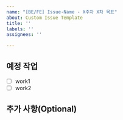 ```yaml
---
name: "[BE/FE] Issue-Name - X주차 X차 목표"
about: Custom Issue Template
title: ''
labels: ''
assignees: ''

---
```


## 예정 작업
  - [ ] work1
  - [ ] work2

## 추가 사항(Optional)
